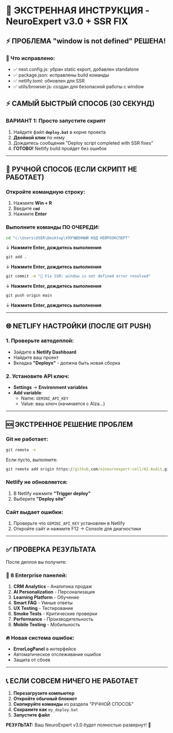 # 🚀 ЭКСТРЕННАЯ ИНСТРУКЦИЯ - NeuroExpert v3.0 + SSR FIX

## ⚡ ПРОБЛЕМА "window is not defined" РЕШЕНА!

### 🔧 Что исправлено:
- ✅ next.config.js: убран static export, добавлен standalone
- ✅ package.json: исправлены build команды  
- ✅ netlify.toml: обновлен для SSR
- ✅ utils/browser.js: создан для безопасной работы с window

## ⚡ САМЫЙ БЫСТРЫЙ СПОСОБ (30 СЕКУНД)

### ВАРИАНТ 1: Просто запустите скрипт
1. Найдите файл **`deploy.bat`** в корне проекта
2. **Двойной клик** по нему
3. Дождитесь сообщения "Deploy script completed with SSR fixes"
4. **ГОТОВО!** Netlify build пройдет без ошибок

---

## 🔧 РУЧНОЙ СПОСОБ (ЕСЛИ СКРИПТ НЕ РАБОТАЕТ)

### Откройте командную строку:
1. Нажмите **Win + R**
2. Введите **`cmd`**
3. Нажмите **Enter**

### Выполните команды ПО ОЧЕРЕДИ:

```cmd
cd "c:\Users\USER\Desktop\УЛУЧШЕННЫЙ КОД НЕЙРОЭКСПЕРТ"
```
↓ **Нажмите Enter, дождитесь выполнения**

```cmd
git add .
```
↓ **Нажмите Enter, дождитесь выполнения**

```cmd
git commit -m "🔧 Fix SSR: window is not defined error resolved"
```
↓ **Нажмите Enter, дождитесь выполнения**

```cmd
git push origin main
```
↓ **Нажмите Enter, дождитесь выполнения**

---

## 🌐 NETLIFY НАСТРОЙКИ (ПОСЛЕ GIT PUSH)

### 1. Проверьте автодеплой:
- Зайдите в **Netlify Dashboard**
- Найдите ваш проект
- Вкладка **"Deploys"** - должна быть новая сборка

### 2. Установите API ключ:
- **Settings** → **Environment variables**
- **Add variable**: 
  - Name: `GEMINI_API_KEY`
  - Value: ваш ключ (начинается с AIza...)

---

## 🆘 ЭКСТРЕННОЕ РЕШЕНИЕ ПРОБЛЕМ

### Git не работает:
```cmd
git remote -v
```
Если пусто, выполните:
```cmd
git remote add origin https://github.com/aineuroexpert-cell/AI-Audit.git
```

### Netlify не обновляется:
1. В Netlify нажмите **"Trigger deploy"**
2. Выберите **"Deploy site"**

### Сайт выдает ошибки:
1. Проверьте что `GEMINI_API_KEY` установлен в Netlify
2. Откройте сайт и нажмите F12 → Console для диагностики

---

## ✅ ПРОВЕРКА РЕЗУЛЬТАТА

После деплоя вы получите:

### 🎯 8 Enterprise панелей:
1. **CRM Analytics** - Аналитика продаж
2. **AI Personalization** - Персонализация
3. **Learning Platform** - Обучение
4. **Smart FAQ** - Умные ответы
5. **UX Testing** - Тестирование
6. **Smoke Tests** - Критические проверки
7. **Performance** - Производительность
8. **Mobile Testing** - Мобильность

### 🔥 Новая система ошибок:
- **ErrorLogPanel** в интерфейсе
- Автоматическое отслеживание ошибок
- Защита от сбоев

---

## 📞 ЕСЛИ СОВСЕМ НИЧЕГО НЕ РАБОТАЕТ

1. **Перезагрузите компьютер**
2. **Откройте обычный блокнот**
3. **Скопируйте команды** из раздела "РУЧНОЙ СПОСОБ"
4. **Сохраните как** `my_deploy.bat`
5. **Запустите файл**

**РЕЗУЛЬТАТ:** Ваш NeuroExpert v3.0 будет полностью развернут! 🎉
